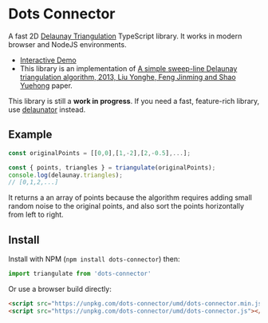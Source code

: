 Dots Connector
===

A fast 2D [Delaunay Triangulation](https://en.wikipedia.org/wiki/Delaunay_triangulation) TypeScript library.
It works in modern browser and NodeJS environments.

- [Interactive Demo](https://stnguyen.github.io/dots-connector/)
- This library is an implementation of [A simple sweep-line Delaunay triangulation algorithm, 2013, Liu Yonghe, Feng Jinming and Shao Yuehong](http://www.academicpub.org/jao/paperInfo.aspx?paperid=15630) paper.

This library is still a **work in progress**. If you need a fast, feature-rich library, use [delaunator](https://github.com/mapbox/delaunator) instead.

## Example

```js
const originalPoints = [[0,0],[1,-2],[2,-0.5],...];

const { points, triangles } = triangulate(originalPoints);
console.log(delaunay.triangles);
// [0,1,2,...]
```

It returns a an array of points because the algorithm requires adding small random noise to the original points, and also sort the points horizontally from left to right.

## Install

Install with NPM (`npm install dots-connector`) then:

```js
import triangulate from 'dots-connector'
```

Or use a browser build directly:

```html
<script src="https://unpkg.com/dots-connector/umd/dots-connector.min.js"></script> <!-- minified build -->
<script src="https://unpkg.com/dots-connector/umd/dots-connector.js"></script> <!-- dev build -->
```
